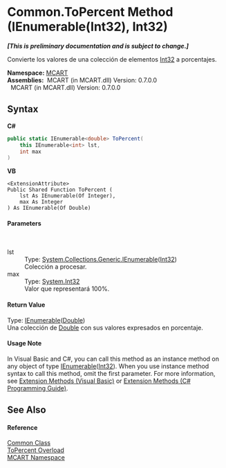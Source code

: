 # Common.ToPercent Method (IEnumerable(Int32), Int32)
 _**\[This is preliminary documentation and is subject to change.\]**_

Convierte los valores de una colección de elementos <a href="http://msdn2.microsoft.com/es-es/library/td2s409d" target="_blank">Int32</a> a porcentajes.

**Namespace:**&nbsp;<a href="89e7854f-fe6f-d208-fb0c-b17953422852">MCART</a><br />**Assemblies:**&nbsp;&nbsp;MCART (in MCART.dll) Version: 0.7.0.0<br />&nbsp;&nbsp;MCART (in MCART.dll) Version: 0.7.0.0<br />

## Syntax

**C#**<br />
``` C#
public static IEnumerable<double> ToPercent(
	this IEnumerable<int> lst,
	int max
)
```

**VB**<br />
``` VB
<ExtensionAttribute>
Public Shared Function ToPercent ( 
	lst As IEnumerable(Of Integer),
	max As Integer
) As IEnumerable(Of Double)
```


#### Parameters
&nbsp;<dl><dt>lst</dt><dd>Type: <a href="http://msdn2.microsoft.com/es-es/library/9eekhta0" target="_blank">System.Collections.Generic.IEnumerable</a>(<a href="http://msdn2.microsoft.com/es-es/library/td2s409d" target="_blank">Int32</a>)<br />Colección a procesar.</dd><dt>max</dt><dd>Type: <a href="http://msdn2.microsoft.com/es-es/library/td2s409d" target="_blank">System.Int32</a><br />Valor que representará 100%.</dd></dl>

#### Return Value
Type: <a href="http://msdn2.microsoft.com/es-es/library/9eekhta0" target="_blank">IEnumerable</a>(<a href="http://msdn2.microsoft.com/es-es/library/643eft0t" target="_blank">Double</a>)<br />Una colección de <a href="http://msdn2.microsoft.com/es-es/library/643eft0t" target="_blank">Double</a> con sus valores expresados en porcentaje.

#### Usage Note
In Visual Basic and C#, you can call this method as an instance method on any object of type <a href="http://msdn2.microsoft.com/es-es/library/9eekhta0" target="_blank">IEnumerable</a>(<a href="http://msdn2.microsoft.com/es-es/library/td2s409d" target="_blank">Int32</a>). When you use instance method syntax to call this method, omit the first parameter. For more information, see <a href="http://msdn.microsoft.com/en-us/library/bb384936.aspx">Extension Methods (Visual Basic)</a> or <a href="http://msdn.microsoft.com/en-us/library/bb383977.aspx">Extension Methods (C# Programming Guide)</a>.

## See Also


#### Reference
<a href="2fd80ad6-3642-bb7d-ce7a-ef1284d6d716">Common Class</a><br /><a href="2530d21a-faf8-e8b5-1cc2-1920d91c1321">ToPercent Overload</a><br /><a href="89e7854f-fe6f-d208-fb0c-b17953422852">MCART Namespace</a><br />